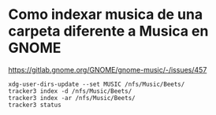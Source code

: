 
# Como indexar musica de una carpeta diferente a Musica en GNOME

https://gitlab.gnome.org/GNOME/gnome-music/-/issues/457

```
xdg-user-dirs-update --set MUSIC /nfs/Music/Beets/
tracker3 index -d /nfs/Music/Beets/
tracker3 index -ar /nfs/Music/Beets/
tracker3 status
```
